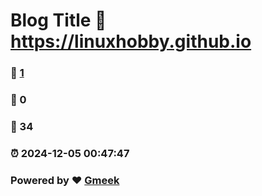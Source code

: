 # Blog Title :link: https://linuxhobby.github.io 
### :page_facing_up: [1](https://linuxhobby.github.io/tag.html) 
### :speech_balloon: 0 
### :hibiscus: 34 
### :alarm_clock: 2024-12-05 00:47:47 
### Powered by :heart: [Gmeek](https://github.com/Meekdai/Gmeek)
